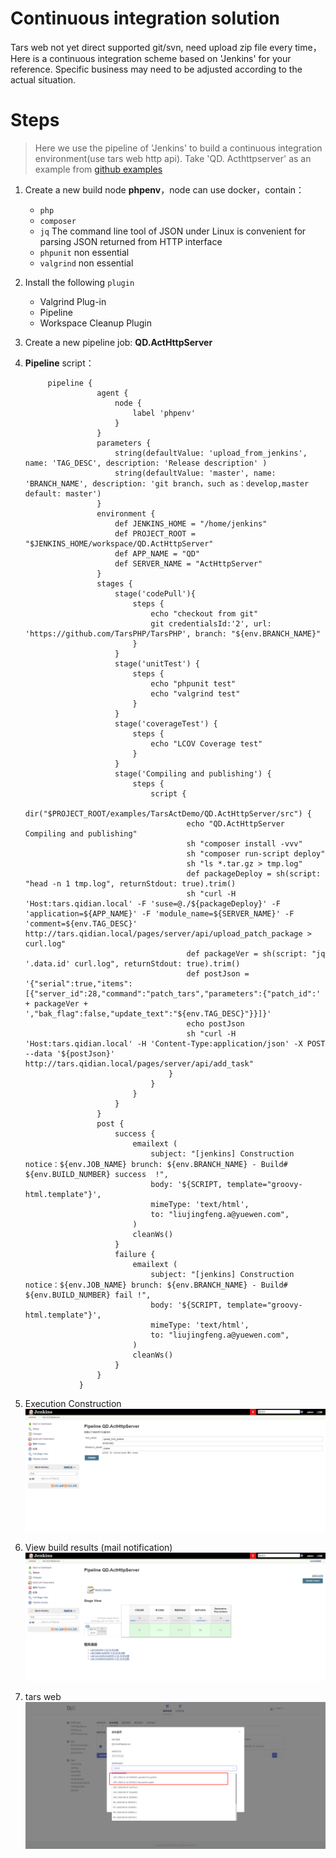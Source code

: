 # Continuous integration solution
Tars web not yet direct supported git/svn, need upload zip file every time，Here is a continuous integration scheme based on 'Jenkins' for your reference.
Specific business may need to be adjusted according to the actual situation.

# Steps
> Here we use the pipeline of 'Jenkins' to build a continuous integration environment(use tars web http api).
Take 'QD. Acthttpserver' as an example from [github examples](https://github.com/TarsPHP/TarsPHP/tree/master/examples)

1. Create a new build node **phpenv**，node can use docker，contain：
    - `php` 
    - `composer`
    - `jq` The command line tool of JSON under Linux is convenient for parsing JSON returned from HTTP interface
    - `phpunit` non essential
    - `valgrind` non essential
                 
2. Install the following `plugin`
    - Valgrind Plug-in
    - Pipeline
    - Workspace Cleanup Plugin
3. Create a new pipeline job: **QD.ActHttpServer**
3. **Pipeline**  script：
    ```
         pipeline {
                    agent {
                        node {
                            label 'phpenv'
                        }
                    }
                    parameters { 
                        string(defaultValue: 'upload_from_jenkins', name: 'TAG_DESC', description: 'Release description' )
                        string(defaultValue: 'master', name: 'BRANCH_NAME', description: 'git branch，such as：develop,master  default: master')
                    }
                    environment {
                        def JENKINS_HOME = "/home/jenkins"
                        def PROJECT_ROOT = "$JENKINS_HOME/workspace/QD.ActHttpServer"
                        def APP_NAME = "QD"
                        def SERVER_NAME = "ActHttpServer"
                    }
                    stages {
                        stage('codePull'){
                            steps {
                                echo "checkout from git"
                                git credentialsId:'2', url: 'https://github.com/TarsPHP/TarsPHP', branch: "${env.BRANCH_NAME}"
                            }
                        }
                        stage('unitTest') {
                            steps {
                                echo "phpunit test"
                                echo "valgrind test"
                            }
                        }
                        stage('coverageTest') {
                            steps {
                                echo "LCOV Coverage test"
                            }
                        }
                        stage('Compiling and publishing') {
                            steps {
                                script {
                                    dir("$PROJECT_ROOT/examples/TarsActDemo/QD.ActHttpServer/src") {
                                        echo "QD.ActHttpServer Compiling and publishing"
                                        sh "composer install -vvv"
                                        sh "composer run-script deploy"
                                        sh "ls *.tar.gz > tmp.log"
                                        def packageDeploy = sh(script: "head -n 1 tmp.log", returnStdout: true).trim()
                                        sh "curl -H 'Host:tars.qidian.local' -F 'suse=@./${packageDeploy}' -F 'application=${APP_NAME}' -F 'module_name=${SERVER_NAME}' -F 'comment=${env.TAG_DESC}' http://tars.qidian.local/pages/server/api/upload_patch_package > curl.log"
                                        def packageVer = sh(script: "jq '.data.id' curl.log", returnStdout: true).trim()
                                        def postJson = '{"serial":true,"items":[{"server_id":28,"command":"patch_tars","parameters":{"patch_id":' + packageVer + ',"bak_flag":false,"update_text":"${env.TAG_DESC}"}}]}'
                                        echo postJson
                                        sh "curl -H 'Host:tars.qidian.local' -H 'Content-Type:application/json' -X POST --data '${postJson}' http://tars.qidian.local/pages/server/api/add_task"
                                    }
                                }
                            }
                        }
                    }
                    post {
                        success {
                            emailext (
                                subject: "[jenkins] Construction notice：${env.JOB_NAME} brunch: ${env.BRANCH_NAME} - Build# ${env.BUILD_NUMBER} success  !",
                                body: '${SCRIPT, template="groovy-html.template"}',
                                mimeType: 'text/html',
                                to: "liujingfeng.a@yuewen.com",
                            )
                            cleanWs()
                        }
                        failure {
                            emailext (
                                subject: "[jenkins] Construction notice：${env.JOB_NAME} brunch: ${env.BRANCH_NAME} - Build# ${env.BUILD_NUMBER} fail !",
                                body: '${SCRIPT, template="groovy-html.template"}',
                                mimeType: 'text/html',
                                to: "liujingfeng.a@yuewen.com",
                            )
                            cleanWs()
                        }
                    }
                }
    ```
4. Execution Construction
    ![PNG](../../../assets/build_with_parameters.png)
5. View build results (mail notification)
    ![PNG](../../../assets/stage_view.png)
5. tars web
    ![PNG](../../../assets/tars_web.png)